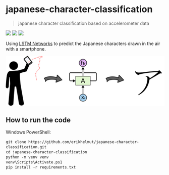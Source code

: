 # japanese-character-classification
> japanese character classification based on accelerometer data

<p align="left">
    <a href="https://github.com/erikhelmut">
        <img src="https://img.shields.io/badge/GitHub-28a745?style=flat&logo=github" height="25" /></a>
    <a href="mailto:erik.helmut1@gmail.com">
        <img src="https://img.shields.io/badge/Contact-737373?style=flat&logo=gmail" height="25" /></a>
    <a href="https://www.linkedin.com/in/erikhelmut">
        <img src="https://img.shields.io/badge/LinkedIn-2867B2?style=flat&logo=linkedin" height="25" /></a>
</p>

Using [LSTM Networks](http://colah.github.io/posts/2015-08-Understanding-LSTMs/) to predict the Japanese characters drawn in the air with a smartphone. 

![Idea](pictures/idea.png)

## How to run the code

Windows PowerShell:

```
git clone https://github.com/erikhelmut/japanese-character-classification.git
cd japanese-character-classification
python -m venv venv
venv\Scripts\Activate.ps1
pip install -r requirements.txt
```
